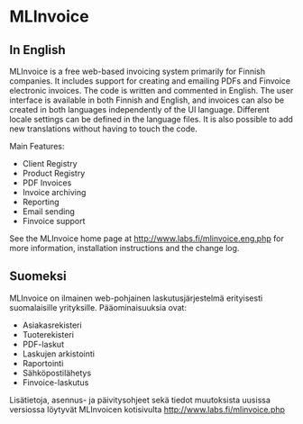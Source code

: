 MLInvoice
=========

In English
----------

MLInvoice is a free web-based invoicing system primarily for Finnish companies. It includes 
support for creating and emailing PDFs and Finvoice electronic invoices. The code is written 
and commented in English. The user interface is available in both Finnish and English, and 
invoices can also be created in both languages independently of the UI language. Different
locale settings can be defined in the language files. It is also possible to add new 
translations without having to touch the code.

Main Features:

- Client Registry
- Product Registry
- PDF Invoices
- Invoice archiving
- Reporting
- Email sending
- Finvoice support

See the MLInvoice home page at http://www.labs.fi/mlinvoice.eng.php for more information, 
installation instructions and the change log.

Suomeksi
--------

MLInvoice on ilmainen web-pohjainen laskutusjärjestelmä erityisesti suomalaisille yrityksille. 
Pääominaisuuksia ovat:

- Asiakasrekisteri
- Tuoterekisteri
- PDF-laskut
- Laskujen arkistointi
- Raportointi
- Sähköpostilähetys
- Finvoice-laskutus

Lisätietoja, asennus- ja päivitysohjeet sekä tiedot muutoksista uusissa versiossa löytyvät
MLInvoicen kotisivulta http://www.labs.fi/mlinvoice.php
